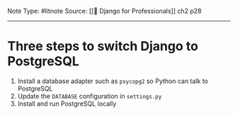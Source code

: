 Note Type: #litnote
Source: [[📖 Django for Professionals]] ch2 p28

---
# Three steps to switch Django to PostgreSQL
1. Install a database adapter such as `psycopg2` so Python can talk to PostgreSQL
2. Update the `DATABASE` configuration in `settings.py`
3. Install and run PostgreSQL locally